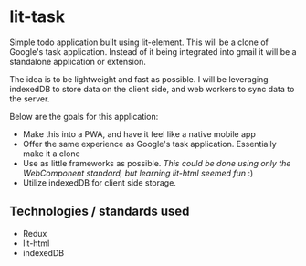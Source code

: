 # lit-task

Simple todo application built using lit-element. This will be a clone of Google's task application. Instead of it being integrated into gmail it will be a standalone application or extension.

The idea is to be lightweight and fast as possible. I will be leveraging indexedDB to store data on the client side, and web workers to sync data to the server. 

Below are the goals for this application:
- Make this into a PWA, and have it feel like a native mobile app
- Offer the same experience as Google's task application. Essentially make it a clone
- Use as little frameworks as possible. *This could be done using only the WebComponent standard, but learning lit-html seemed fun* :)
- Utilize indexedDB for client side storage.

## Technologies / standards used
- Redux
- lit-html
- indexedDB